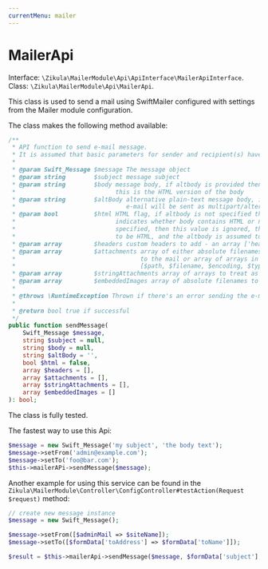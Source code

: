 ```yaml
---
currentMenu: mailer
---
```

# MailerApi

Interface: `\Zikula\MailerModule\Api\ApiInterface\MailerApiInterface`.  
Class: `\Zikula\MailerModule\Api\MailerApi`.

This class is used to send a mail using SwiftMailer configured with settings from the Mailer module configuration.

The class makes the following method available:

```php
/**
 * API function to send e-mail message.
 * It is assumed that basic parameters for sender and recipient(s) have already been set.
 *
 * @param Swift_Message $message The message object
 * @param string        $subject message subject
 * @param string        $body message body, if altbody is provided then
 *                            this is the HTML version of the body
 * @param string        $altBody alternative plain-text message body, if specified the
 *                               e-mail will be sent as multipart/alternative
 * @param bool          $html HTML flag, if altbody is not specified then this
 *                            indicates whether body contains HTML or not; if altbody is
 *                            specified, then this value is ignored, the body is assumed
 *                            to be HTML, and the altbody is assumed to be plain text
 * @param array         $headers custom headers to add - an array ['header' => 'content', 'header' => 'content']
 * @param array         $attachments array of either absolute filenames to attach
 *                                   to the mail or array of arrays in format
 *                                   [$path, $filename, $encoding, $type]
 * @param array         $stringAttachments array of arrays to treat as attachments, format [$string, $filename, $encoding, $type]
 * @param array         $embeddedImages array of absolute filenames to image files to embed in the mail
 *
 * @throws \RuntimeException Thrown if there's an error sending the e-mail message
 *
 * @return bool true if successful
 */
public function sendMessage(
    Swift_Message $message,
    string $subject = null,
    string $body = null,
    string $altBody = '',
    bool $html = false,
    array $headers = [],
    array $attachments = [],
    array $stringAttachments = [],
    array $embeddedImages = []
): bool;
```

The class is fully tested.

The fastest way to use this Api:

```php
$message = new Swift_Message('my subject', 'the body text');
$message->setFrom('admin@example.com');
$message->setTo('foo@bar.com');
$this->mailerAPi->sendMessage($message);
```

Another example for using this service can be found in the `Zikula\MailerModule\Controller\ConfigController#testAction(Request $request)` method:

```php
// create new message instance
$message = new Swift_Message();

$message->setFrom([$adminMail => $siteName]);
$message->setTo([$formData['toAddress'] => $formData['toName']]);

$result = $this->mailerApi->sendMessage($message, $formData['subject'], $msgBody, $altBody, $html);
```
